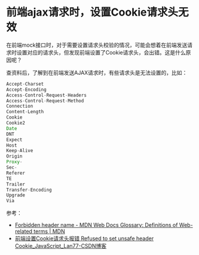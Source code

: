 # 前端ajax请求时，设置Cookie请求头无效

在前端mock接口时，对于需要设置请求头校验的情况，可能会想着在前端发送请求时设置对应的请求头，但发现前端设置了Cookie请求头，会出错。这是什么原因呢？

查资料后，了解到在前端发送AJAX请求时，有些请求头是无法设置的，比如：
```js
Accept-Charset
Accept-Encoding
Access-Control-Request-Headers
Access-Control-Request-Method
Connection
Content-Length
Cookie
Cookie2
Date
DNT
Expect
Host
Keep-Alive
Origin
Proxy-
Sec-
Referer
TE
Trailer
Transfer-Encoding
Upgrade
Via
```

参考：
- [Forbidden header name - MDN Web Docs Glossary: Definitions of Web-related terms | MDN](https://developer.mozilla.org/en-US/docs/Glossary/Forbidden_header_name)
- [前端设置Cookie请求头报错 Refused to set unsafe header Cookie_JavaScript_Lan77-CSDN博客](https://blog.csdn.net/qq_33679504/article/details/80736865)